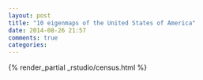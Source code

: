 ```yaml
---
layout: post
title: "10 eigenmaps of the United States of America"
date: 2014-08-26 21:57
comments: true
categories: 
---
```


{% render_partial _rstudio/census.html %}
